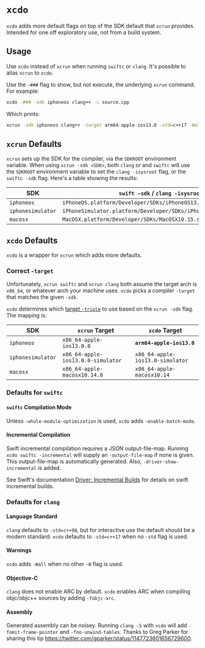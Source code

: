 # `xcdo`

`xcdo` adds more default flags on top of the SDK default that `xcrun` provides. Intended for one off exploratory use, not from a build system.

## Usage

Use `xcdo` instead of `xcrun` when running `swiftc` or `clang`. It's possible to alias `xcrun` to `xcdo`.

Use the `-###` flag to show, but not execute, the underlying `xcrun` command. For example:

```sh
xcdo -### -sdk iphoneos clang++ -c source.cpp
```

Which prints:

```sh
xcrun -sdk iphoneos clang++ -target arm64-apple-ios13.0 -std=c++17 -Wall -c source.cpp
```

## `xcrun` Defaults

`xcrun` sets up the SDK for the compiler, via the `SDKROOT` environment variable. When using `xcrun -sdk <SDK>`, both `clang` or and `swiftc` will use the `SDKROOT` environment variable to set the `clang -isysroot` flag, or the `swiftc -sdk` flag. Here's a table showing the results:

| SDK | `swift -sdk` / `clang -isysroot` |
| --- | --- |
| `iphoneos` | `iPhoneOS.platform/Developer/SDKs/iPhoneOS13.0.sdk` |
| `iphonesimulator` | `iPhoneSimulator.platform/Developer/SDKs/iPhoneSimulator13.0.sdk` |
| `macosx` | `MacOSX.platform/Developer/SDKs/MacOSX10.15.sdk` |

## `xcdo` Defaults

`xcdo` is a wrapper for `xcrun` which adds more defaults.

### Correct `-target`

Unfortunately, `xcrun swiftc` and `xcrun clang` both assume the target arch is `x86_64`, or whatever arch your machine uses. `xcdo` picks a compiler `-target` that matches the given `-sdk`.

`xcdo` determines which [target `-triple`](https://clang.llvm.org/docs/CrossCompilation.html#target-triple) to use based on the `xcrun -sdk` flag. The mapping is:

| SDK | `xcrun` Target | `xcdo` Target |
| --- | --- | --- |
| `iphoneos` | `x86_64-apple-ios13.0.0` | **`arm64-apple-ios13.0`**  |
| `iphonesimulator` | `x86_64-apple-ios13.0.0-simulator` | `x86_64-apple-ios13.0-simulator` |
| `macosx` | `x86_64-apple-macosx10.14.0` | `x86_64-apple-macosx10.14` |

### Defaults for `swiftc`

#### `swiftc` Compilation Mode

Unless `-whole-module-optimization` is used, `xcdo` adds `-enable-batch-mode`.

#### Incremental Compilation

Swift incremental compilation requires a JSON output-file-map. Running `xcdo swiftc -incremental` will supply an `-output-file-map` if none is given. This output-file-map is automatically generated. Also, `-driver-show-incremental` is added.

See Swift's documentation [Driver: Incremental Builds](https://github.com/apple/swift/blob/master/docs/Driver.md#incremental-builds) for details on swift incremental builds.

### Defaults for `clang` 

#### Language Standard

`clang` defaults to `-std=c++98`, but for interactive use the default should be a modern standard. `xcdo` defaults to `-std=c++17` when no `-std` flag is used.

#### Warnings

`xcdo` adds `-Wall` when no other `-W` flag is used.

#### Objective-C

`clang` does not enable ARC by default. `xcdo` enables ARC when compiling objc/objc++ sources by adding `-fobjc-arc`.

#### Assembly

Generated assembly can be noisey. Running `clang -S` with `xcdo` will add `-fomit-frame-pointer` and `-fno-unwind-tables`. Thanks to Greg Parker for sharing this tip https://twitter.com/gparker/status/1147723601656729600.
